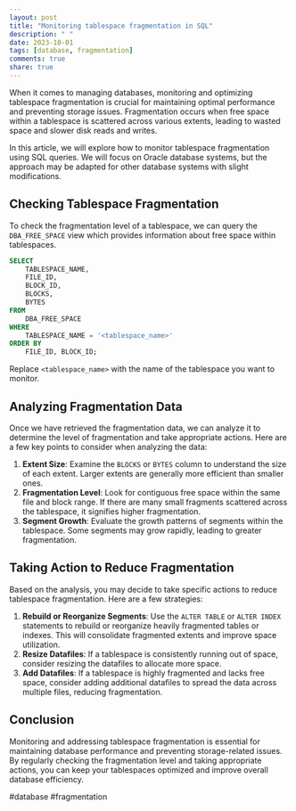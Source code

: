 ```yaml
---
layout: post
title: "Monitoring tablespace fragmentation in SQL"
description: " "
date: 2023-10-01
tags: [database, fragmentation]
comments: true
share: true
---
```


When it comes to managing databases, monitoring and optimizing tablespace fragmentation is crucial for maintaining optimal performance and preventing storage issues. Fragmentation occurs when free space within a tablespace is scattered across various extents, leading to wasted space and slower disk reads and writes.

In this article, we will explore how to monitor tablespace fragmentation using SQL queries. We will focus on Oracle database systems, but the approach may be adapted for other database systems with slight modifications.

## Checking Tablespace Fragmentation

To check the fragmentation level of a tablespace, we can query the `DBA_FREE_SPACE` view which provides information about free space within tablespaces.

```sql
SELECT
    TABLESPACE_NAME,
    FILE_ID,
    BLOCK_ID,
    BLOCKS,
    BYTES
FROM
    DBA_FREE_SPACE
WHERE
    TABLESPACE_NAME = '<tablespace_name>'
ORDER BY
    FILE_ID, BLOCK_ID;
```

Replace `<tablespace_name>` with the name of the tablespace you want to monitor.

## Analyzing Fragmentation Data

Once we have retrieved the fragmentation data, we can analyze it to determine the level of fragmentation and take appropriate actions. Here are a few key points to consider when analyzing the data:

1. **Extent Size**: Examine the `BLOCKS` or `BYTES` column to understand the size of each extent. Larger extents are generally more efficient than smaller ones.
2. **Fragmentation Level**: Look for contiguous free space within the same file and block range. If there are many small fragments scattered across the tablespace, it signifies higher fragmentation.
3. **Segment Growth**: Evaluate the growth patterns of segments within the tablespace. Some segments may grow rapidly, leading to greater fragmentation.

## Taking Action to Reduce Fragmentation

Based on the analysis, you may decide to take specific actions to reduce tablespace fragmentation. Here are a few strategies:

1. **Rebuild or Reorganize Segments**: Use the `ALTER TABLE` or `ALTER INDEX` statements to rebuild or reorganize heavily fragmented tables or indexes. This will consolidate fragmented extents and improve space utilization.
2. **Resize Datafiles**: If a tablespace is consistently running out of space, consider resizing the datafiles to allocate more space.
3. **Add Datafiles**: If a tablespace is highly fragmented and lacks free space, consider adding additional datafiles to spread the data across multiple files, reducing fragmentation.

## Conclusion

Monitoring and addressing tablespace fragmentation is essential for maintaining database performance and preventing storage-related issues. By regularly checking the fragmentation level and taking appropriate actions, you can keep your tablespaces optimized and improve overall database efficiency.

#database #fragmentation